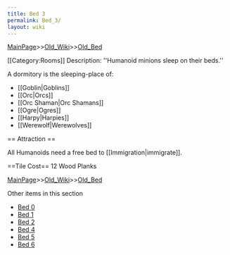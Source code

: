 ```yaml
---
title: Bed 3
permalink: Bed_3/
layout: wiki
---
```


[MainPage](/keeperrl_wiki/ "wikilink")>>[Old_Wiki](/keeperrl_wiki/Old_Wiki "wikilink")>>[Old_Bed](/keeperrl_wiki/Old_Bed "wikilink")

[[Category:Rooms]]
Description: ''Humanoid minions sleep on their beds.''

A dormitory is the sleeping-place of:
* [[Goblin|Goblins]]
* [[Orc|Orcs]]
* [[Orc Shaman|Orc Shamans]]
* [[Ogre|Ogres]]
* [[Harpy|Harpies]]
* [[Werewolf|Werewolves]]

== Attraction ==

All Humanoids need a free bed to [[Immigration|immigrate]].

==Tile Cost==
12 Wood Planks

[MainPage](/keeperrl_wiki/ "wikilink")>>[Old_Wiki](/keeperrl_wiki/Old_Wiki "wikilink")>>[Old_Bed](/keeperrl_wiki/Old_Bed "wikilink")

Other items in this section
-    [Bed 0](/keeperrl_wiki/Bed_0 "wikilink")
-    [Bed 1](/keeperrl_wiki/Bed_1 "wikilink")
-    [Bed 2](/keeperrl_wiki/Bed_2 "wikilink")
-    [Bed 4](/keeperrl_wiki/Bed_4 "wikilink")
-    [Bed 5](/keeperrl_wiki/Bed_5 "wikilink")
-    [Bed 6](/keeperrl_wiki/Bed_6 "wikilink")
